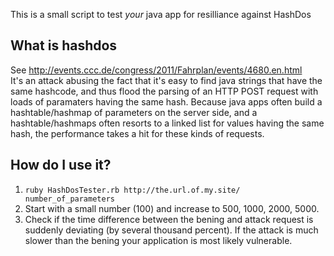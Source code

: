 This is a small script to test _your_ java app for resilliance against HashDos

## What is hashdos
See http://events.ccc.de/congress/2011/Fahrplan/events/4680.en.html  
It's an attack abusing the fact that it's easy to find java strings that have the same hashcode, and thus flood the parsing of an HTTP POST request with loads of paramaters having the same hash. 
Because java apps often build a hashtable/hashmap of parameters on the server side, and a hashtable/hashmaps often resorts to a linked list for values having the same hash, the performance takes
a hit for these kinds of requests. 

## How do I use it?
1.  `ruby HashDosTester.rb http://the.url.of.my.site/ number_of_parameters`  
2. Start with a small number (100) and increase to 500, 1000, 2000, 5000.   
3. Check if the time difference between the bening and attack request is suddenly deviating (by several thousand percent). If the attack is much slower than the bening your application is most likely vulnerable.

